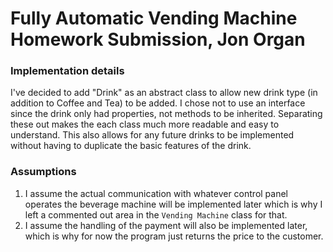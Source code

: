 # Fully Automatic Vending Machine Homework Submission, Jon Organ


### Implementation details
I've decided to add "Drink" as an abstract class to allow new drink type (in addition to Coffee and Tea) to be added. I chose not to use an interface since the drink only had properties, not methods to be inherited. Separating these out makes the each class much more readable and easy to understand. This also allows for any future drinks to be implemented without having to duplicate the basic features of the drink.

###	 Assumptions
1. I assume the actual communication with whatever control panel operates the beverage machine will be implemented later which is why I left a commented out area in the `Vending Machine` class for that.
2. I assume the handling of the payment will also be implemented later, which is why for now the program just returns the price to the customer.
